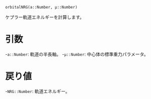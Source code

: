 ```
orbitalNRG(a::Number, μ::Number)
```

ケプラー軌道エネルギーを計算します。

# 引数

-`a::Number`: 軌道の半長軸。 -`μ::Number`: 中心体の標準重力パラメータ。

# 戻り値

-`NRG::Number`: 軌道エネルギー。
